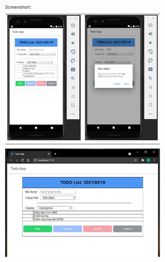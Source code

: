 Screenshort:


|             |             |
| ----------- | ----------- |
| ![alt text](https://github.com/chitao5799/hoc_angular/blob/main/ionic_framework/todo/screenshort/Capture1.JPG "app mobile")      | ![alt text](https://github.com/chitao5799/hoc_angular/blob/main/ionic_framework/todo/screenshort/Capture2.JPG "app mobile")       |
|    |         |


![alt text](https://github.com/chitao5799/hoc_angular/blob/main/ionic_framework/todo/screenshort/desktop.JPG "web app")